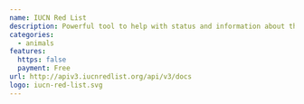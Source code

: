 ```yaml
---
name: IUCN Red List
description: Powerful tool to help with status and information about threatned species.
categories:
  - animals
features:
  https: false
  payment: Free
url: http://apiv3.iucnredlist.org/api/v3/docs
logo: iucn-red-list.svg
---
```

